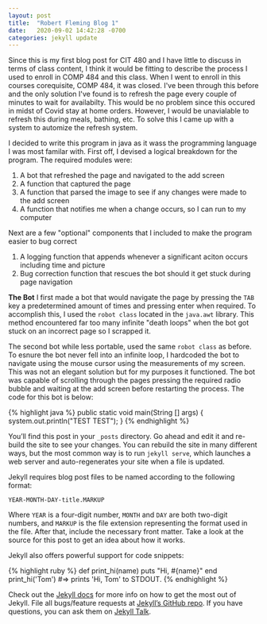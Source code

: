 ```yaml
---
layout: post
title:  "Robert Fleming Blog 1"
date:   2020-09-02 14:42:28 -0700
categories: jekyll update
---
```


Since this is my first blog post for CIT 480 and I have little to discuss in terms of class content, I think it would be fitting to describe the process I used to enroll in COMP 484 and this class. When I went to enroll in this courses corequisite, COMP 484, it was closed. I've been through this before and the only solution I've found is to refresh the page every couple of minutes to wait for availabilty. This would be no problem since this occured in midst of Covid stay at home orders. However, I would be unavialable to refresh this during meals, bathing, etc. To solve this I came up with a system to automize the refresh system.

I decided to write this program in java as it wass the programming language I was most familar with. First off, I devised a logical breakdown for the program. The required modules were:

1.	A bot that refreshed the page and navigated to the add screen
1.	A function that captured the page
1.	A function that parsed the image to see if any changes were made to the add screen
1.	A function that notifies me when a change occurs, so I can run to my computer

Next are a few "optional" components that I included to make the program easier to bug correct

1.	A logging function that appends whenever a significant aciton occurs including time and picture
1.	Bug correction function that rescues the bot should it get stuck during page navigation

**The Bot**
I first made a bot that would navigate the page by pressing the `TAB` key a predetermined amount of times and pressing enter when required. To accomplish this, I used the `robot class` located in the `java.awt` library. This method encountered far too many infinite "death loops" when the bot got stuck on an incorrect page so I scrapped it. 

The second bot while less portable, used the same `robot class` as before. To esnure the bot never fell into an infinite loop, I hardcoded the bot to navigate using the mouse cursor using the measurements of my screen. This was not an elegant solution but for my purposes it functioned. The bot was capable of scrolling through the pages pressing the required radio bubble and waiting at the add screen before restarting the process. The code for this bot is below:

{% highlight java %}
public static void main(String [] args)
{
	system.out.println("TEST TEST");
}
{% endhighlight %}



You’ll find this post in your `_posts` directory. Go ahead and edit it and re-build the site to see your changes. You can rebuild the site in many different ways, but the most common way is to run `jekyll serve`, which launches a web server and auto-regenerates your site when a file is updated.

Jekyll requires blog post files to be named according to the following format:

`YEAR-MONTH-DAY-title.MARKUP`

Where `YEAR` is a four-digit number, `MONTH` and `DAY` are both two-digit numbers, and `MARKUP` is the file extension representing the format used in the file. After that, include the necessary front matter. Take a look at the source for this post to get an idea about how it works.

Jekyll also offers powerful support for code snippets:

{% highlight ruby %}
def print_hi(name)
  puts "Hi, #{name}"
end
print_hi('Tom')
#=> prints 'Hi, Tom' to STDOUT.
{% endhighlight %}

Check out the [Jekyll docs][jekyll-docs] for more info on how to get the most out of Jekyll. File all bugs/feature requests at [Jekyll’s GitHub repo][jekyll-gh]. If you have questions, you can ask them on [Jekyll Talk][jekyll-talk].

[jekyll-docs]: https://jekyllrb.com/docs/home
[jekyll-gh]:   https://github.com/jekyll/jekyll
[jekyll-talk]: https://talk.jekyllrb.com/
